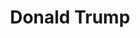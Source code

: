 ---
title: "Donald Trump"
hashtag: "donald-trump"
tags:
  - American
  - Presidential Candidate
  - President
  - Human Being
---